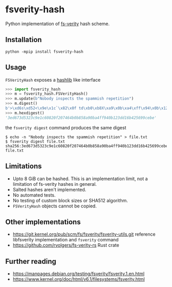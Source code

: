 # fsverity-hash

Python implementation of [fs-verity] hash scheme.

## Installation

```
python -mpip install fsverity-hash
```

## Usage

`FSVerityHash` exposes a [hashlib] like interface
```python
>>> import fsverity_hash
>>> m = fsverity_hash.FSVerityHash()
>>> m.update(b"Nobody inspects the spammish repetition")
>>> m.digest()
b'>\xd6s\xd52<\x9e\x1c`\x82\x0f td\xb0\xb8X\xa9\x0b\xa4\xff\x94\x0b\x12=\xd1kBV\x99\xce\xbe'
>>> m.hexdigest()
'3ed673d5323c9e1c60820f207464b0b858a90ba4ff940b123dd16b425699cebe'
```

the `fsverity digest` command produces the same digest

```
$ echo -n "Nobody inspects the spammish repetition" > file.txt
$ fsverity digest file.txt
sha256:3ed673d5323c9e1c60820f207464b0b858a90ba4ff940b123dd16b425699cebe file.txt
```

## Limitations

- Upto 8 GiB can be hashed. This is an implementation limit, not a limitation of fs-verity hashes in general.
- Salted hashes aren't implemented.
- No automated tests.
- No testing of custom block sizes or SHA512 algorithm.
- `FSVerityHash` objects cannot be copied.

## Other implementations
- https://git.kernel.org/pub/scm/fs/fsverity/fsverity-utils.git
  reference libfsverity implementation and `fsverity` command
- https://github.com/rvolgers/fs-verity-rs Rust crate

## Further reading
- https://manpages.debian.org/testing/fsverity/fsverity.1.en.html
- https://www.kernel.org/doc/html/v6.1/filesystems/fsverity.html

[fs-verity]: https://www.kernel.org/doc/html/v6.1/filesystems/fsverity.html#file-digest-computation
[hashlib]: https://docs.python.org/3/library/hashlib.html

